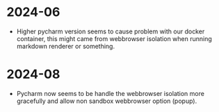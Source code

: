 # 2024-06

- Higher pycharm version seems to cause problem with our docker container, this might came from webbrowser isolation when running markdown renderer or something.

#  2024-08

- Pycharm now seems to be handle the webbrowser isolation more gracefully and allow non sandbox webbrowser option (popup).